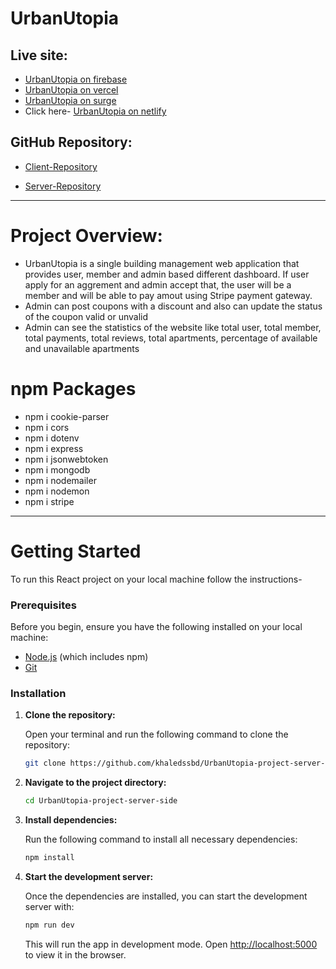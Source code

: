 # UrbanUtopia

## Live site:

- [UrbanUtopia on firebase](https://urbanutopia-by-khaled.web.app)
- [UrbanUtopia on vercel](https://urbanutopia-by-khaled.vercel.app)
- [UrbanUtopia on surge](https://urbanutopia-by-khaled.surge.sh)
- Click here-
  [UrbanUtopia on netlify](https://urbanutopia-by-khaled.netlify.app)

## GitHub Repository:

- [Client-Repository](https://github.com/khaledssbd/UrbanUtopia-project-client-side)

- [Server-Repository](https://github.com/khaledssbd/UrbanUtopia-project-server-side)

---

# Project Overview:

- UrbanUtopia is a single building management web application that provides
  user, member and admin based different dashboard. If user apply for an
  aggrement and admin accept that, the user will be a member and will be able to
  pay amout using Stripe payment gateway.
- Admin can post coupons with a discount and also can update the status of the
  coupon valid or unvalid
- Admin can see the statistics of the website like total user, total member,
  total payments, total reviews, total apartments, percentage of available and
  unavailable apartments

# npm Packages

- npm i cookie-parser
- npm i cors
- npm i dotenv
- npm i express
- npm i jsonwebtoken
- npm i mongodb
- npm i nodemailer
- npm i nodemon
- npm i stripe

---

# Getting Started

To run this React project on your local machine follow the instructions-

### Prerequisites

Before you begin, ensure you have the following installed on your local machine:

- [Node.js](https://nodejs.org/en/download/) (which includes npm)
- [Git](https://git-scm.com/)

### Installation

1. **Clone the repository:**

   Open your terminal and run the following command to clone the repository:

   ```bash
   git clone https://github.com/khaledssbd/UrbanUtopia-project-server-side
   ```

2. **Navigate to the project directory:**

   ```bash
   cd UrbanUtopia-project-server-side
   ```

3. **Install dependencies:**

   Run the following command to install all necessary dependencies:

   ```bash
   npm install
   ```

4. **Start the development server:**

   Once the dependencies are installed, you can start the development server
   with:

   ```bash
   npm run dev
   ```

   This will run the app in development mode. Open
   [http://localhost:5000](http://localhost:5000) to view it in the browser.
